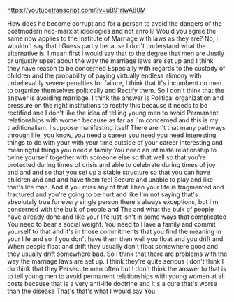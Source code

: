 https://youtubetranscript.com/?v=uB91rlwA80M

 How does he become corrupt and for a person to avoid the dangers of the postmodern neo-marxist ideologies and not enroll? Would you agree the same now applies to the Institute of Marriage with laws as they are? No, I wouldn't say that I Guess partly because I don't understand what the alternative is. I mean first I would say that to the degree that men are Justly or unjustly upset about the way the marriage laws are set up and I think they have reason to be concerned Especially with regards to the custody of children and the probability of paying virtually endless alimony with unbelievably severe penalties for failure, I think that it's incumbent on men to organize themselves politically and Rectify them. So I don't think that the answer is avoiding marriage. I think the answer is Political organization and pressure on the right institutions to rectify this because it needs to be rectified and I don't like the idea of telling young men to avoid Permanent relationships with women because as far as I'm concerned and this is my traditionalism. I suppose manifesting itself There aren't that many pathways through life, you know, you need a career you need you need Interesting things to do with your with your time outside of your career interesting and meaningful things you need a family You need an intimate relationship to twine yourself together with someone else so that well so that you're protected during times of crisis and able to celebrate during times of joy and and and so that you set up a stable structure so that you can have children and and and have them feel Secure and unable to play and like that's life man. And if you miss any of that Then your life is fragmented and fractured and you're going to be hurt and like I'm not saying that's absolutely true for every single person there's always exceptions, but I'm concerned with the bulk of people and The and what the bulk of people have already done and like your life just isn't in some ways that complicated You need to bear a social weight. You need to Have a family and commit yourself to that and it's in those commitments that you find the meaning in your life and so if you don't have them then well you float and you drift and When people float and drift they usually don't float somewhere good and they usually drift somewhere bad. So I think that there are problems with the way the marriage laws are set up. I think they're quite serious I don't think I do think that they Persecute men often but I don't think the answer to that is to tell young men to avoid permanent relationships with young women at all costs because that is a very anti-life doctrine and it's a cure that's worse than the disease That's that's what I would say You